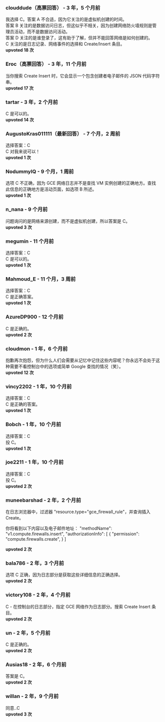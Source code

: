 ### clouddude（高票回答） - 3 年，5 个月前
我选择 C。答案 A 不合适，因为它关注的是虚拟机创建的时间。  
答案 B 关注的是数据访问日志，但这似乎不相关，因为创建网络防火墙规则是管理员活动，而不是数据访问活动。  
答案 D 关注的是谁登录了，这有助于了解，但并不能回答网络是如何创建的。  
C 关注的是日志记录、网络事件的选择和 Create/Insert 条目。  
**upvoted 18 次**

### Eroc（高票回答） - 3 年，11 个月前
当你搜索 Create Insert 时，它会显示一个包含创建者电子邮件的 JSON 代码字符串。  
**upvoted 17 次**

### tartar - 3 年，2 个月前
C 是可以的。  
**upvoted 14 次**

### AugustoKras011111（最新回答） - 7 个月，2 周前
选择答案：C  
C 对我来说可以！  
**upvoted 1 次**

### NodummyIQ - 9 个月，1 周前
选项 C 不正确，因为 GCE 网络日志并不是查找 VM 实例创建的正确地方。查找此信息的正确地方是活动页面，如选项 B 所述。  
**upvoted 1 次**

### n_nana - 9 个月前
问题询问的是网络来源创建，而不是虚拟机创建，所以答案是 C。  
**upvoted 3 次**

### megumin - 11 个月前
选择答案：C  
C 是可以的。  
**upvoted 1 次**

### Mahmoud_E - 11 个月，3 周前
选择答案：C  
C 是正确答案。  
**upvoted 1 次**

### AzureDP900 - 12 个月前
C 是正确的。  
**upvoted 2 次**

### cloudmon - 1 年，6 个月前
抱歉再次抱怨，但为什么人们会需要从记忆中记住这些内容呢？你永远不会处于这种需要不看控制台中的选项或简单 Google 查找的情况（笑）。  
**upvoted 12 次**

### vincy2202 - 1 年，10 个月前
选择答案：C  
C 是正确的答案。  
**upvoted 1 次**

### Bobch - 1 年，10 个月前
选择答案：C  
投 C。  
**upvoted 1 次**

### joe2211 - 1 年，10 个月前
选择答案：C  
投 C。  
**upvoted 2 次**

### muneebarshad - 2 年，2 个月前
在日志浏览器中，过滤器 "resource.type="gce_firewall_rule"，并查询插入 Create。

你将看到以下内容以及电子邮件地址：
"methodName": "v1.compute.firewalls.insert", "authorizationInfo": [ { "permission": "compute.firewalls.create", } ]

**upvoted 2 次**

### bala786 - 2 年，3 个月前
选项 C 正确，因为日志部分是获取这些详细信息的正确选择。  
**upvoted 2 次**

### victory108 - 2 年，4 个月前
C - 在控制台的日志部分，指定 GCE 网络作为日志部分。搜索 Create Insert 条目。  
**upvoted 2 次**

### un - 2 年，5 个月前
C 是正确的。  
**upvoted 2 次**

### Ausias18 - 2 年，6 个月前
答案是 C。  
**upvoted 2 次**

### willan - 2 年，9 个月前
同意..C  
**upvoted 3 次**
